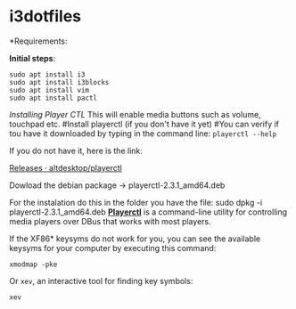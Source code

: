 # i3dotfiles

*Requirements:

**Initial steps**:
```
sudo apt install i3
sudo apt install i3blocks
sudo apt install vim
sudo apt install pactl
```
*Installing Player CTL*
This will enable media buttons such as volume, touchpad etc.
#Install playerctl (if you don't have it yet)
#You can verify if tou have it downloaded by typing in the command line: `playerctl --help`

If you do not have it, here is the link:

[Releases · altdesktop/playerctl](https://github.com/altdesktop/playerctl/releases)

Dowload the debian package → playerctl-2.3.1_amd64.deb

For the instalation do this in the folder you have the file:
sudo dpkg -i playerctl-2.3.1_amd64.deb
**[Playerctl](https://github.com/acrisci/playerctl)** is a command-line utility for controlling media players over DBus that works with most players.

If the XF86* keysyms do not work for you, you can see the available keysyms for your computer by executing this command:

```xmodmap -pke```

Or `xev`, an interactive tool for finding key symbols:

```xev```
